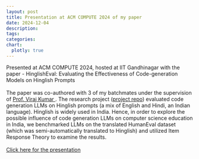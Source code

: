 ```yaml
---
layout: post
title: Presentation at ACM COMPUTE 2024 of my paper 
date: 2024-12-04
description: 
tags: 
categories: 
chart:
  plotly: true
---
```


Presented at ACM COMPUTE 2024, hosted at IIT Gandhinagar with the paper - HinglishEval: Evaluating the Effectiveness of Code-generation Models on Hinglish Prompts
<br>
<br>
The paper was co-authored with 3 of my batchmates under the supervision of <a href="https://eecs.iisc.ac.in/people/prof-viraj-kumar/">Prof. Viraj Kumar </a>. The research project (<a href="https://github.com/mrigankpawagi/HinglishEval">project repo</a>) evaluated code generation LLMs on Hinglish prompts (a mix of English and Hindi, an Indian language). Hinglish is widely used in India. Hence, in order to explore the possible influence of code generation LLMs on computer science education in India, we benchmarked LLMs on the translated HumanEval dataset (which was semi-automatically translated to Hinglish) and utilized Item Response Theory to examine the results. 
<br>
<br>
<a href='../../../assets/pdf/HinglishEval.pdf' target="_blank" rel="noopener noreferrer" class="float-right">Click here for the presentation</a>